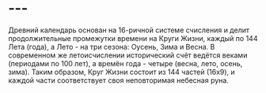 # ---
Древний календарь основан на 16-ричной системе счисления и делит продолжительные промежутки времени на Круги Жизни, каждый по 144 Лета (года), а Лето - на три сезона: Оусень, Зима и Весна. В современном же летоисчислении исторический счёт ведётся веками (периодами по 100 лет), а времён года - четыре (весна, лето, осень, зима). Таким образом, Круг Жизни состоит из 144 частей (16x9), и каждой части соответствует своя неповторимая небесная руна.

